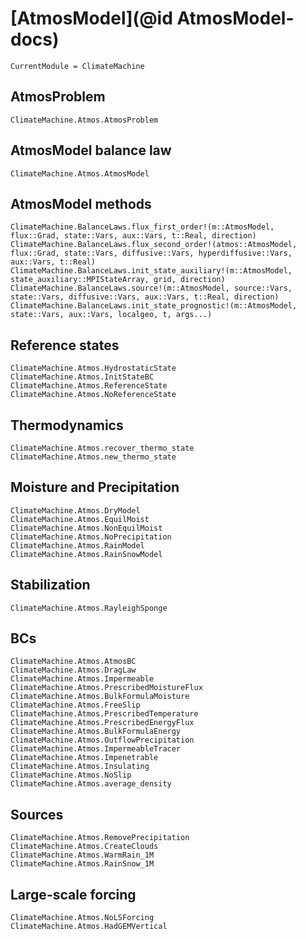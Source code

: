 # [AtmosModel](@id AtmosModel-docs)

```@meta
CurrentModule = ClimateMachine
```

## AtmosProblem

```@docs
ClimateMachine.Atmos.AtmosProblem
```

## AtmosModel balance law

```@docs
ClimateMachine.Atmos.AtmosModel
```

## AtmosModel methods

```@docs
ClimateMachine.BalanceLaws.flux_first_order!(m::AtmosModel, flux::Grad, state::Vars, aux::Vars, t::Real, direction)
ClimateMachine.BalanceLaws.flux_second_order!(atmos::AtmosModel, flux::Grad, state::Vars, diffusive::Vars, hyperdiffusive::Vars, aux::Vars, t::Real)
ClimateMachine.BalanceLaws.init_state_auxiliary!(m::AtmosModel, state_auxiliary::MPIStateArray, grid, direction)
ClimateMachine.BalanceLaws.source!(m::AtmosModel, source::Vars, state::Vars, diffusive::Vars, aux::Vars, t::Real, direction)
ClimateMachine.BalanceLaws.init_state_prognostic!(m::AtmosModel, state::Vars, aux::Vars, localgeo, t, args...)
```

## Reference states

```@docs
ClimateMachine.Atmos.HydrostaticState
ClimateMachine.Atmos.InitStateBC
ClimateMachine.Atmos.ReferenceState
ClimateMachine.Atmos.NoReferenceState
```

## Thermodynamics

```@docs
ClimateMachine.Atmos.recover_thermo_state
ClimateMachine.Atmos.new_thermo_state
```

## Moisture and Precipitation

```@docs
ClimateMachine.Atmos.DryModel
ClimateMachine.Atmos.EquilMoist
ClimateMachine.Atmos.NonEquilMoist
ClimateMachine.Atmos.NoPrecipitation
ClimateMachine.Atmos.RainModel
ClimateMachine.Atmos.RainSnowModel
```

## Stabilization

```@docs
ClimateMachine.Atmos.RayleighSponge
```

## BCs

```@docs
ClimateMachine.Atmos.AtmosBC
ClimateMachine.Atmos.DragLaw
ClimateMachine.Atmos.Impermeable
ClimateMachine.Atmos.PrescribedMoistureFlux
ClimateMachine.Atmos.BulkFormulaMoisture
ClimateMachine.Atmos.FreeSlip
ClimateMachine.Atmos.PrescribedTemperature
ClimateMachine.Atmos.PrescribedEnergyFlux
ClimateMachine.Atmos.BulkFormulaEnergy
ClimateMachine.Atmos.OutflowPrecipitation
ClimateMachine.Atmos.ImpermeableTracer
ClimateMachine.Atmos.Impenetrable
ClimateMachine.Atmos.Insulating
ClimateMachine.Atmos.NoSlip
ClimateMachine.Atmos.average_density
```

## Sources

```@docs
ClimateMachine.Atmos.RemovePrecipitation
ClimateMachine.Atmos.CreateClouds
ClimateMachine.Atmos.WarmRain_1M
ClimateMachine.Atmos.RainSnow_1M
```

## Large-scale forcing
```@docs
ClimateMachine.Atmos.NoLSForcing
ClimateMachine.Atmos.HadGEMVertical
``` 
